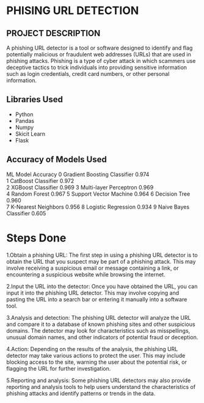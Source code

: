 # PHISING URL DETECTION

## PROJECT DESCRIPTION

A phishing URL detector is a tool or software designed to identify and flag potentially malicious or fraudulent web addresses (URLs) that are used in phishing attacks. Phishing is a type of cyber attack in which scammers use deceptive tactics to trick individuals into providing sensitive information such as login credentials, credit card numbers, or other personal information.

## Libraries Used

* Python
* Pandas
* Numpy
* Skicit Learn
* Flask

## Accuracy of Models Used


ML Model	                           Accuracy	
0	Gradient Boosting Classifier	     0.974	
1	CatBoost Classifier	               0.972	
2	XGBoost Classifier	               0.969
3	Multi-layer Perceptron	           0.969	
4	Random Forest	                     0.967
5	Support Vector Machine	           0.964
6	Decision Tree	                     0.960	
7	K-Nearest Neighbors	               0.956
8	Logistic Regression	               0.934
9	Naive Bayes Classifier	           0.605

# Steps Done

1.Obtain a phishing URL: The first step in using a phishing URL detector is to obtain the URL that you suspect may be part of a phishing attack. This may involve receiving a suspicious email or message containing a link, or encountering a suspicious website while browsing the internet.

2.Input the URL into the detector: Once you have obtained the URL, you can input it into the phishing URL detector. This may involve copying and pasting the URL into a search bar or entering it manually into a software tool.

3.Analysis and detection: The phishing URL detector will analyze the URL and compare it to a database of known phishing sites and other suspicious domains. The detector may look for characteristics such as misspellings, unusual domain names, and other indicators of potential fraud or deception.

4.Action: Depending on the results of the analysis, the phishing URL detector may take various actions to protect the user. This may include blocking access to the site, warning the user about the potential risk, or flagging the URL for further investigation.

5.Reporting and analysis: Some phishing URL detectors may also provide reporting and analysis tools to help users understand the characteristics of phishing attacks and identify patterns or trends in the data.
